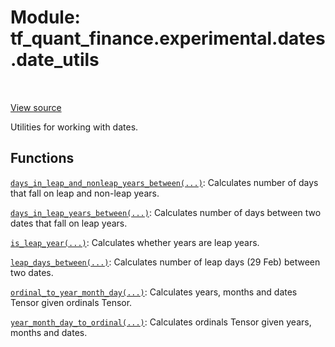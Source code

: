 <!--
This file is generated by a tool. Do not edit directly.
For open-source contributions the docs will be updated automatically.
-->


<div itemscope itemtype="http://developers.google.com/ReferenceObject">
<meta itemprop="name" content="tf_quant_finance.experimental.dates.date_utils" />
<meta itemprop="path" content="Stable" />
</div>

# Module: tf_quant_finance.experimental.dates.date_utils

<!-- Insert buttons and diff -->

<table class="tfo-notebook-buttons tfo-api" align="left">
</table>

<a target="_blank" href="https://github.com/google/tf-quant-finance/blob/master/tf_quant_finance/experimental/dates/date_utils.py">View source</a>



Utilities for working with dates.



## Functions

[`days_in_leap_and_nonleap_years_between(...)`](../../../tf_quant_finance/experimental/dates/date_utils/days_in_leap_and_nonleap_years_between.md): Calculates number of days that fall on leap and non-leap years.

[`days_in_leap_years_between(...)`](../../../tf_quant_finance/experimental/dates/date_utils/days_in_leap_years_between.md): Calculates number of days between two dates that fall on leap years.

[`is_leap_year(...)`](../../../tf_quant_finance/experimental/dates/date_utils/is_leap_year.md): Calculates whether years are leap years.

[`leap_days_between(...)`](../../../tf_quant_finance/experimental/dates/date_utils/leap_days_between.md): Calculates number of leap days (29 Feb) between two dates.

[`ordinal_to_year_month_day(...)`](../../../tf_quant_finance/experimental/dates/date_utils/ordinal_to_year_month_day.md): Calculates years, months and dates Tensor given ordinals Tensor.

[`year_month_day_to_ordinal(...)`](../../../tf_quant_finance/experimental/dates/date_utils/year_month_day_to_ordinal.md): Calculates ordinals Tensor given years, months and dates.

